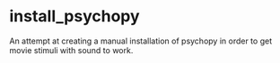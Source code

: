 # install_psychopy
An attempt at creating a manual installation of psychopy in order to get movie stimuli with sound to work.
